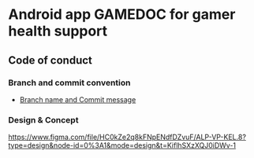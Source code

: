# Android app GAMEDOC for gamer health support 

## Code of conduct

### Branch and commit convention
- [Branch name  and Commit message](https://dev.to/varbsan/a-simplified-convention-for-naming-branches-and-commits-in-git-il4)
  
### Design & Concept
https://www.figma.com/file/HC0kZe2q8kFNpENdfDZvuF/ALP-VP-KEL.8?type=design&node-id=0%3A1&mode=design&t=KiflhSXzXQJ0iDWv-1
